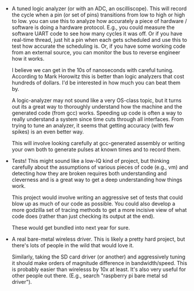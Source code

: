  - A tuned logic analyzer (or with an ADC, an oscilliscope).  This will
   record the cycle when a pin (or set of pins) transitions from low to
   high or high to low.  you can use this to analyze how accurately a
   piece of hardware / software is doing a hardware protocol.  E.g., you 
   could measure the software UART code to see how many cycles it was off.
   Or if you have real-time thread, just hit a pin when each gets scheduled
   and use this to test how accurate the scheduling is.  Or, if you have some
   working code from an external source, you can monitor the bus to 
   reverse engineer how it works.

   I believe we can get in the 10s of nanoseconds with careful tuning.
   According to Mark Horowitz this is better than logic analyzers that
   cost hundreds of dollars.  I'd be interested in how much you can beat
   them by.

   A logic-analyzer may not sound like a very OS-class topic, but it turns
   out its a great way to thoroughly understand how the machine and the
   generated code (from gcc) works.   Speeding up code is often a way to
   really understand a system since time cuts through all interfaces.
   From trying to tune an analyzer, it seems that getting accuracy
   (with few spikes) is an even better way.

   This will involve looking carefully at gcc-generated assembly or
   writing your own both to generate pulses at known times and to
   record them.

 - Tests!  This might sound like a low-IQ kind of project, but thinking
   carefully about the assumptions of various pieces of code (e.g.,
   vm) and detecting how they are broken requires both understanding
   and cleverness and is a great way to get a deep understanding how
   things work.

   This project would involve writing an aggressive set of tests that
   could blow up as much of our code as possible.  You could also develop
   a more godzilla set of tracing methods to get a more incisive view
   of what code does (rather than just checking its output at the end).

   These would get bundled into next year for sure.

  - A real bare-metal wireless driver.  This is likely a pretty hard
    project, but there's lots of people in the wild that would love it.

    Similarly, taking the SD card driver (or another) and
    aggressively tuning it should make orders of magnitude difference
    in bandwidth/speed.  This is probably easier than wirelesss by
    10x at least.  It's also very useful for other people out there.
    (E.g., search "raspberry pi bare metal sd driver").

